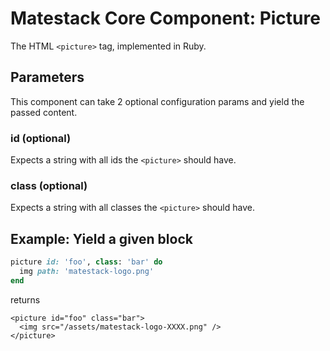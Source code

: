 # Matestack Core Component: Picture

The HTML `<picture>` tag, implemented in Ruby.

## Parameters

This component can take 2 optional configuration params and yield the passed content.

### id \(optional\)

Expects a string with all ids the `<picture>` should have.

### class \(optional\)

Expects a string with all classes the `<picture>` should have.

## Example: Yield a given block

```ruby
picture id: 'foo', class: 'bar' do
  img path: 'matestack-logo.png'
end
```

returns

```markup
<picture id="foo" class="bar">
  <img src="/assets/matestack-logo-XXXX.png" />
</picture>
```

